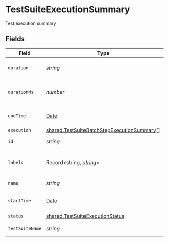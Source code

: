 # TestSuiteExecutionSummary

Test execution summary


## Fields

| Field                                                                                                           | Type                                                                                                            | Required                                                                                                        | Description                                                                                                     | Example                                                                                                         |
| --------------------------------------------------------------------------------------------------------------- | --------------------------------------------------------------------------------------------------------------- | --------------------------------------------------------------------------------------------------------------- | --------------------------------------------------------------------------------------------------------------- | --------------------------------------------------------------------------------------------------------------- |
| `duration`                                                                                                      | *string*                                                                                                        | :heavy_minus_sign:                                                                                              | test suite execution duration                                                                                   | 00:00:09                                                                                                        |
| `durationMs`                                                                                                    | *number*                                                                                                        | :heavy_minus_sign:                                                                                              | test suite execution duration in ms                                                                             | 9009                                                                                                            |
| `endTime`                                                                                                       | [Date](https://developer.mozilla.org/en-US/docs/Web/JavaScript/Reference/Global_Objects/Date)                   | :heavy_minus_sign:                                                                                              | test suite execution end time                                                                                   |                                                                                                                 |
| `execution`                                                                                                     | [shared.TestSuiteBatchStepExecutionSummary](../../../sdk/models/shared/testsuitebatchstepexecutionsummary.md)[] | :heavy_minus_sign:                                                                                              | N/A                                                                                                             |                                                                                                                 |
| `id`                                                                                                            | *string*                                                                                                        | :heavy_check_mark:                                                                                              | execution id                                                                                                    | 62f395e004109209b50edfc1                                                                                        |
| `labels`                                                                                                        | Record<string, *string*>                                                                                        | :heavy_minus_sign:                                                                                              | test suite and execution labels                                                                                 | {<br/>"env": "prod",<br/>"app": "backend"<br/>}                                                                 |
| `name`                                                                                                          | *string*                                                                                                        | :heavy_check_mark:                                                                                              | execution name                                                                                                  | test-suite1.needlessly-sweet-imp                                                                                |
| `startTime`                                                                                                     | [Date](https://developer.mozilla.org/en-US/docs/Web/JavaScript/Reference/Global_Objects/Date)                   | :heavy_minus_sign:                                                                                              | test suite execution start time                                                                                 |                                                                                                                 |
| `status`                                                                                                        | [shared.TestSuiteExecutionStatus](../../../sdk/models/shared/testsuiteexecutionstatus.md)                       | :heavy_check_mark:                                                                                              | N/A                                                                                                             |                                                                                                                 |
| `testSuiteName`                                                                                                 | *string*                                                                                                        | :heavy_check_mark:                                                                                              | name of the test suite                                                                                          | test-suite1                                                                                                     |